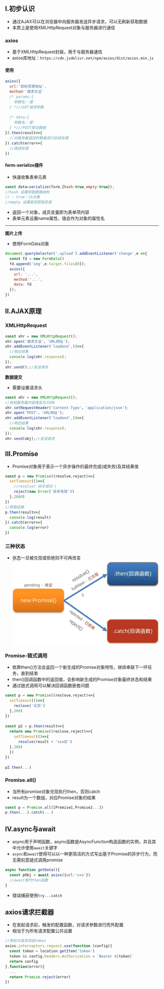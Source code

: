 ## I.初步认识
- 通过AJAX可以在浏览器中向服务器发送异步请求，可以无刷新获取数据
- 本质上是使用XMLHttpRequest对象与服务器进行通信
### axios
- 基于XMLHttpRequest封装，用于与服务器通信
- axios库地址：`https://cdn.jsdelivr.net/npm/axios/dist/axios.min.js`


#### 使用
  ```js
  axios({
    url:'目标资源地址',
    method:'请求方法'
    /* params:{
      参数名:'值'
    } *///GET请求参数

    /* data:{
      参数名:'值'
    } *///POST提交数据
  }).then(result=>{
    //对服务器返回的数据进行后续处理
  }).catch(error=>{
    //错误处理
  })
  ```

#### form-serialize插件
- 快速收集表单元素
```js
const data=serialize(form,{hash:true,empty:true});
//hash 设置获取数据结构
// - true：JS对象
//empty 设置是否获取空值
```
- 返回一个对象，成员变量即为表单项内容
- 表单元素设置name属性，值会作为对象的属性名
---

**图片上传**  
- 使用FormData对象
```js
document.querySelector('.upload').addEventListener('change',e =>{
  const fd = new FormData()
  fd.append('img',e.target.files[0]);
  axios({
    url: '...',
    method:'...',
    data: fd
  });
})

```

## II.AJAX原理

### XMLHttpRequest

```js
const xhr = new XMLHttpRequest();
xhr.open('请求方法'，'URL网址');
xhr.addEventListener('loadend',()=>{
  //响应结果
  console.log(xhr.response);
});
xhr.send();//发送请求
```

**数据提交**  
- 需要设置请求头

```js
const xhr = new XMLHttpRequest();
//告知服务器内容类型为JSON  
xhr.setRequestHeader('Content-Type'，'application/json');
xhr.open('POST'，'URL网址');
xhr.addEventListener('loadend',()=>{
  //响应结果
  console.log(xhr.response);
});
xhr.send(obj);//发送请求
```

## III.Promise
- Promise对象用于表示一个异步操作的最终完成(或失败)及其结果值

```js
const p = new Promise((resolve,reject)=>{
  setTimeout(()=>{
    //resolve('异步成功')
    reject(new Error('异步失败'))
  },2000)
})
//获取结果
p.then(result=>{
  console.log(result)
}).catch(error=>{
  console.log(error)
})
```

### 三种状态
- 状态一旦被兑现或拒绝则不可再改变
![](./img/AJAX/PromiseState.png)

### Promise-链式调用
- 依靠then()方法会返回一个新生成的Promise对象特性，继续串联下一环任务，直到结束
- then()回调函数中的返回值，会影响新生成的Promise对象最终状态和结果
- 通过链式调用可以解决回调函数嵌套问题

```js
const p = new Promise((reslove,reject)=>{
  setTimeout(()=>{
    reslove('北京')
  },200)
})

const p2 = p.then(result=>{
  return new Promise((reslove,reject)=>{
    setTimeout(()=>{
      resolve(result + 'xxx区')
  },200)
  })
})

p2.then(...)
```

### Promise.all()
- 当所有promise对象兑现执行then，否则catch
- result为一个数组，对应Promise对象的结果
```js
const p = Promise.all([Promise1,Promise2...])
p.then(...).catch(...)
```

## IV.async与await

- async用于声明函数，asynv函数是AsyncFunction构造函数的实例，并且其中允许使用`await`关键字
- `async`和`await`使得可以以一种更简洁的方式写出基于Promise的异步行为，而无需刻意链式调用promise

```js
async function getData(){
  const pObj = await axios({url:'xxx'})
  //await取代then函数 
}
```

- 错误捕获使用`try...catch`

## axios请求拦截器
- 在发起请求前，触发的配置函数，对请求参数进行而外配置
- 相当于为所有请求配置公共设置
```js
//例如为请求添加token
axios.interceptors.request.use(function (config){
  const token = location.getItem('token')
  token && config.headers.Authorization = `Bearer ${token}`
  return config
},function(error){
  ...
  return Promise.reject(error)
})
```
